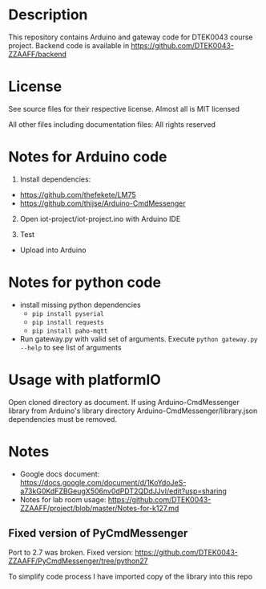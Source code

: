 # Description
This repository contains Arduino and gateway code for DTEK0043 course project.
Backend code is available in https://github.com/DTEK0043-ZZAAFF/backend

# License
See source files for their respective license. Almost all is MIT licensed

All other files including documentation files: All rights reserved

# Notes for Arduino code
1) Install dependencies:
 * https://github.com/thefekete/LM75
 * https://github.com/thijse/Arduino-CmdMessenger

2) Open iot-project/iot-project.ino with Arduino IDE

3) Test
 * Upload into Arduino

# Notes for python code
 * install missing python dependencies
   * `pip install pyserial`
   * `pip install requests`
   * `pip install paho-mqtt`
 * Run gateway.py with valid set of arguments. Execute `python gateway.py --help`
   to see list of arguments

# Usage with platformIO
Open cloned directory as document. If using Arduino-CmdMessenger library from
Arduino's library directory Arduino-CmdMessenger/library.json dependencies must
be removed.

# Notes
* Google docs document: https://docs.google.com/document/d/1KoYdoJeS-a73kG0KdFZBGeugX506nv0dPDT2QDdJJvI/edit?usp=sharing
* Notes for lab room usage: https://github.com/DTEK0043-ZZAAFF/project/blob/master/Notes-for-k127.md

## Fixed version of PyCmdMessenger
Port to 2.7 was broken. Fixed version: https://github.com/DTEK0043-ZZAAFF/PyCmdMessenger/tree/python27

To simplify code process I have imported copy of the library into this repo
